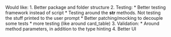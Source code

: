 Would like:
    1. Better package and folder structure
    2. Testing:
        * Better testing framework instead of script
        * Testing around the __str__ methods. Not testing the stuff printed to the user prompt
        * Better patching/mocking to decouple some tests
        * more testing (like around card_table)
    3. Validation:
        * Around method parameters, in addition to the type hinting
    4. Better UI
